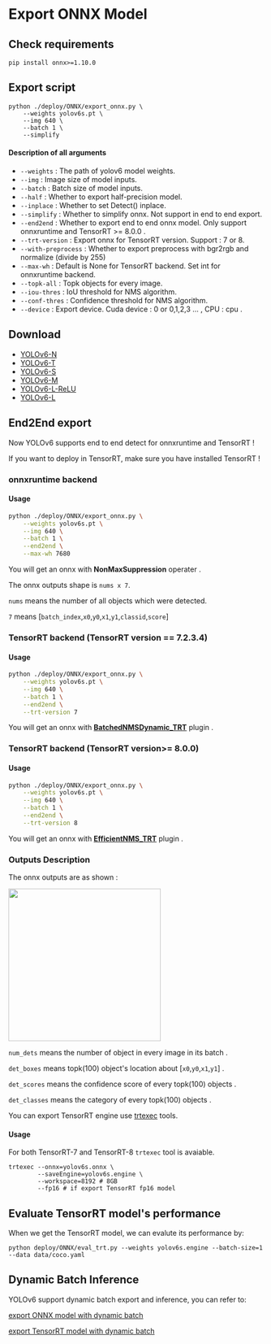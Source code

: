 # Export ONNX Model

## Check requirements
```shell
pip install onnx>=1.10.0
```

## Export script
```shell
python ./deploy/ONNX/export_onnx.py \
    --weights yolov6s.pt \
    --img 640 \
    --batch 1 \
    --simplify
```



#### Description of all arguments

- `--weights` : The path of yolov6 model weights.
- `--img` : Image size of model inputs.
- `--batch` : Batch size of model inputs.
- `--half` : Whether to export half-precision model.
- `--inplace` : Whether to set Detect() inplace.
- `--simplify` : Whether to simplify onnx. Not support in end to end export.
- `--end2end` : Whether to export end to end onnx model. Only support onnxruntime and TensorRT >= 8.0.0 .
- `--trt-version` :  Export onnx for TensorRT version. Support : 7 or 8.
- `--with-preprocess` : Whether to export preprocess with bgr2rgb and normalize (divide by 255)
- `--max-wh` : Default is None for TensorRT backend. Set int for onnxruntime backend.
- `--topk-all` : Topk objects for every image.
- `--iou-thres` : IoU threshold for NMS algorithm.
- `--conf-thres` : Confidence threshold for NMS algorithm.
- `--device` : Export device. Cuda device : 0 or 0,1,2,3 ... , CPU : cpu .

## Download

* [YOLOv6-N](https://github.com/meituan/YOLOv6/releases/download/0.2.0/yolov6n.onnx)
* [YOLOv6-T](https://github.com/meituan/YOLOv6/releases/download/0.2.0/yolov6t.onnx)
* [YOLOv6-S](https://github.com/meituan/YOLOv6/releases/download/0.2.0/yolov6s.onnx)
* [YOLOv6-M](https://github.com/meituan/YOLOv6/releases/download/0.2.0/yolov6m.onnx)
* [YOLOv6-L-ReLU](https://github.com/meituan/YOLOv6/releases/download/0.2.0/yolov6l_relu.onnx)
* [YOLOv6-L](https://github.com/meituan/YOLOv6/releases/download/0.2.0/yolov6l.onnx)


## End2End export

Now YOLOv6 supports end to end detect for onnxruntime and TensorRT !

If you want to deploy in TensorRT, make sure you have installed TensorRT !

### onnxruntime backend
#### Usage

```bash
python ./deploy/ONNX/export_onnx.py \
    --weights yolov6s.pt \
    --img 640 \
    --batch 1 \
    --end2end \
    --max-wh 7680
```

You will get an onnx with **NonMaxSuppression** operater .

The onnx outputs shape is ```nums x 7```.

```nums``` means the number of all objects which were detected.

```7```  means [`batch_index`,`x0`,`y0`,`x1`,`y1`,`classid`,`score`]

### TensorRT backend (TensorRT version == 7.2.3.4)
#### Usage
```bash
python ./deploy/ONNX/export_onnx.py \
    --weights yolov6s.pt \
    --img 640 \
    --batch 1 \
    --end2end \
    --trt-version 7
```
You will get an onnx with **[BatchedNMSDynamic_TRT](https://github.com/triple-Mu/TensorRT/tree/main/plugin/batchedNMSPlugin)** plugin .


### TensorRT backend (TensorRT version>= 8.0.0)

#### Usage

```bash
python ./deploy/ONNX/export_onnx.py \
    --weights yolov6s.pt \
    --img 640 \
    --batch 1 \
    --end2end \
    --trt-version 8
```

You will get an onnx with **[EfficientNMS_TRT](https://github.com/NVIDIA/TensorRT/tree/main/plugin/efficientNMSPlugin)** plugin .

### Outputs Description

The onnx outputs are as shown :

<img src="https://user-images.githubusercontent.com/92794867/176650971-a4fa3d65-10d4-4b65-b8ef-00a2ff13406c.png" height="300px" />

```num_dets``` means the number of object in every image in its batch .

```det_boxes``` means topk(100) object's location about [`x0`,`y0`,`x1`,`y1`] .

```det_scores``` means the confidence score of every topk(100) objects .

```det_classes``` means the category of every topk(100) objects .


You can export TensorRT engine use [trtexec](https://docs.nvidia.com/deeplearning/tensorrt/developer-guide/index.html#trtexec-ovr) tools.
#### Usage
For both TensorRT-7 and TensorRT-8  `trtexec`  tool is avaiable.
``` shell
trtexec --onnx=yolov6s.onnx \
        --saveEngine=yolov6s.engine \
        --workspace=8192 # 8GB
        --fp16 # if export TensorRT fp16 model
```

## Evaluate TensorRT model's performance

When we get the TensorRT model, we can evalute its performance by:
```
python deploy/ONNX/eval_trt.py --weights yolov6s.engine --batch-size=1 --data data/coco.yaml
```

## Dynamic Batch Inference

YOLOv6 support dynamic batch export and inference, you can refer to:

[export ONNX model with dynamic batch ](YOLOv6-Dynamic-Batch-onnxruntime.ipynb) 

[export TensorRT model with dynamic batch](YOLOv6-Dynamic-Batch-tensorrt.ipynb)